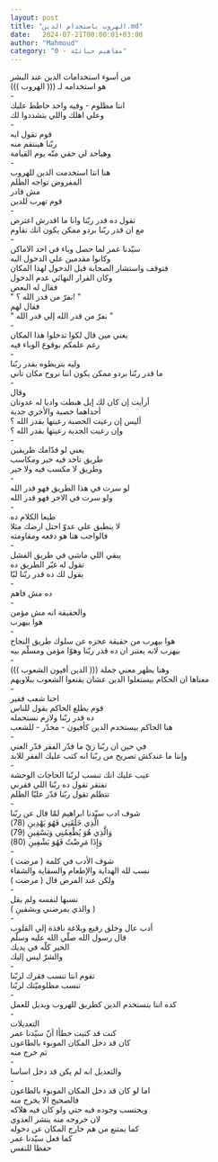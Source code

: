 ```yaml
---
layout: post
title: "الهروب باستخدام الدين.md"
date:   2024-07-21T00:00:01+03:00
author: "Mahmoud"
category: "0 - مفاهيم حياتيّة"
---
```

من أسوء استخدامات الدين عند البشر\
هو استخدامه لـ ((( الهروب )))\
-\
انتا مظلوم - وفيه واحد حاطط عليك\
وعلي اهلك واللي يتشددوا لك\
-\
قوم تقول ايه\
ربّنا هينتقم منه\
وهياحد لي حقي منّه يوم القيامة\
-\
هنا انتا استخدمت الدين للهروب\
المفروض تواجه الظلم\
مش قادر\
قوم تهرب للدين\
-\
تقول ده قدر ربّنا وانا ما اقدرش اعترض\
مع ان قدر ربّنا بردو ممكن يكون انك تقاوم\
-\
سيّدنا عمر لما حصل وباء في احد الاماكن\
وكانوا مقدمين علي الدخول اليه\
فتوقف واستشار الصحابة قبل الدخول لهذا المكان\
وكان القرار النهائي عدم الدخول\
فقال له البعض\
\" نفرّ من قدر الله ؟! \"\
فقال لهم\
\" نفرّ من قدر الله إلي قدر الله \"\
-\
يعني مين قال لكوا تدخلوا هذا المكان\
رغم علمكم بوقوع الوباء فيه\
-\
وليه بتربطوه بقدر ربّنا\
ما قدر ربّنا بردو ممكن يكون اننا نروح مكان تاني\
-\
وقال\
أرأيت إن كان لك إبل هبطت واديا له عدوتان\
أحداهما خصبة والأخري جدبة\
أليس إن رعيت الخصبة رعيتها بقدر الله ؟\
وإن رعيت الجدبة رعيتها بقدر الله ؟\
-\
يعني لو قدّامك طريقين\
طريق تاخد فيه خير ومكاسب\
وطريق لا مكسب فيه ولا خير\
-\
لو سرت في هذا الطريق فهو قدر الله\
ولو سرت في الاخر فهو قدر الله\
-\
طبعا الكلام ده\
لا ينطبق علي عدوّ احتل ارضك مثلا\
فالواجب هنا هو دفعه ومقاومته\
-\
يبقي اللي ماشي في طريق الفشل\
تقول له غيّر الطريق ده\
يقول لك ده قدر ربّنا ليّا\
-\
ده مش فاهم\
-\
والحقيقة انه مش مؤمن\
هوا بيهرب\
-\
هوا بيهرب من حقيقة عجزه عن سلوك طريق النجاح\
بيهرب لانه يعتبر ان ده قدر ربّنا وهوّا مؤمن ومسلّم
بيه\
-\
وهنا يظهر معني جملة ((( الدين أفيون الشعوب )))\
معناها ان الحكام بيستغلوا الدين عشان يقنعوا الشعوب
ببلاويهم\
-\
احنا شعب فقير\
قوم يطلع الحاكم يقول للناس\
ده قدر ربّنا ولازم نستحمله\
هنا الحاكم بيستخدم الدين كأفيون - مخدّر - للشعب\
-\
في حين ان ربّنا زيّ ما قدّر الفقر قدّر الغني\
وإنتا ما عندكش تصريح من ربّنا انه كتب عليك الفقر
للابد\
-\
عيب عليك انك تنسب لربّنا الحاجات الوحشة\
تفتقر تقول ده ربّنا اللي فقرني\
تتظلم تقول ربّنا قدّر عليّا الظلم\
-\
شوف ادب سيّدنا ابراهيم لمّا قال عن ربّنا\
الَّذِي خَلَقَنِي فَهُوَ يَهْدِينِ (78)\
وَالَّذِي هُوَ يُطْعِمُنِي وَيَسْقِينِ (79)\
وَإِذَا مَرِضْتُ فَهُوَ يَشْفِينِ (80)\
-\
شوف الأدب في كلمة ( مرضت )\
نسب لله الهداية والإطعام والسقاية والشفاء\
ولكن عند المرض قال ( مرضت )\
-\
نسبها لنفسه ولم يقل\
( والذي يمرضني ويشفينِ )\
-\
أدب عال وخلق رفيع وبلاغة نافذة إلي القلوب\
قال رسول الله صلّي الله عليه وسلّم\
الخير كلّه في يديك\
والشرّ ليس إليك\
-\
تقوم انتا تنسب فقرك لربّنا\
تنسب مظلوميّتك لربّنا\
-\
كده انتا بتستخدم الدين كطريق للهروب وبديل للعمل\
-\
التعديلات\
كنت قد كتبت خطأا أنّ سيّدنا عمر\
كان قد دخل المكان الموبوء بالطاعون\
ثم خرج منه\
-\
والتعديل انه لم يكن قد دخل اساسا\
-\
اما لو كان قد دخل المكان الموبوء بالطاعون\
فالصحيح الا يخرج منه\
ويحتسب وجوده فيه حتي ولو كان فيه هلاكه\
لان خروجه منه ينشر العدوي\
كما يمتنع من هم خارج المكان عن دخوله\
كما فعل سيّدنا عمر\
حفظا للنفس
